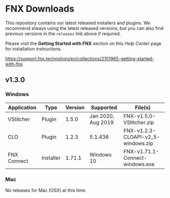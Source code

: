 # FNX Downloads
This repository contains our latest released installers and plugins. We recommend always using the latest released versions, but you can also find previous versions in the `releases` link above if required.

Please visit the **Getting Started with FNX** section on this *Help Center* page for installation instructions.

https://support.fnx.technology/en/collections/2101965-getting-started-with-fnx


## v1.3.0

### Windows

|Application|Type|Version|Supported|File(s)|
|-|-|-|-|-|
|VStitcher|Plugin|1.5.0|Jan 2020, Aug 2019|FNX-v1.5.0-VStitcher.zip|
|CLO|Plugin|1.2.3|5.1.436|FNX-v1.2.3-CLOAPI-v2_5-windows.zip|
|FNX Connect|Installer|1.71.1|Windows 10|FNX-v1.71.1-Connect-windows.exe|

### Mac
No releases for Mac (OSX) at this time.
